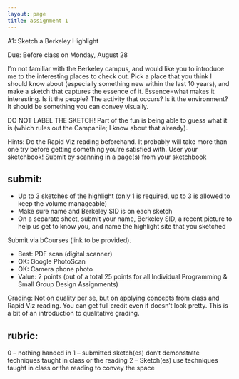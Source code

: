 ```yaml
---
layout: page
title: assignment 1
---
```


A1: Sketch a Berkeley Highlight

Due: Before class on Monday, August 28

I’m not familiar with the Berkeley campus, and would like you to introduce me
to the interesting places to check out. Pick a place that you think I should
know about (especially something new within the last 10 years), and make a
sketch that captures the essence of it. Essence=what makes it interesting. Is
it the people? The activity that occurs? Is it the environment? It should be
something you can convey visually. 

DO NOT LABEL THE SKETCH! Part of the fun is being able to guess what it is
(which rules out the Campanile; I know about that already). 

Hints: Do the Rapid Viz reading beforehand. It probably will take more than one
try before getting something you’re satisfied with. User your sketchbook!
Submit by scanning in a page(s) from your sketchbook

## submit: 

- Up to 3 sketches of the highlight (only 1 is required, up to 3 is allowed to keep the volume manageable)
- Make sure name and Berkeley SID is on each sketch
- On a separate sheet, submit your name, Berkeley SID, a recent picture to help us get to know you, and name the highlight site that you sketched

Submit via bCourses (link to be provided).

- Best: PDF scan (digital scanner)
- OK: Google PhotoScan
- OK: Camera phone photo
- Value: 2 points (out of a total 25 points for all Individual Programming & Small Group Design Assignments)

Grading: Not on quality per se, but on applying concepts from class and Rapid
Viz reading. You can get full credit even if doesn’t look pretty. This is a bit
of an introduction to qualitative grading. 

## rubric:

0 – nothing handed in
1 – submitted sketch(es) don’t demonstrate techniques taught in class or the reading
2 – Sketch(es) use techniques taught in class or the reading to convey the space

